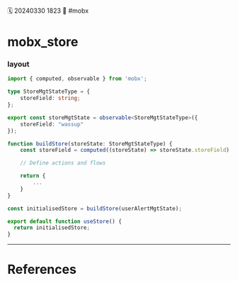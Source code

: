 🗓️ 20240330 1823
📎 #mobx

# mobx_store
### layout
```typescript
import { computed, observable } from 'mobx';

type StoreMgtStateType = {
	storeField: string;
};

export const storeMgtState = observable<StoreMgtStateType>({
	storeField: "wassup"
});

function buildStore(storeState: StoreMgtStateType) {
	const storeField = computed((storeState) => storeState.storeField)

	// Define actions and flows

	return {
		...
	}
}

const initialisedStore = buildStore(userAlertMgtState);

export default function useStore() {
  return initialisedStore;
}


```

--- 
# References

